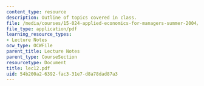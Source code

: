 ```yaml
---
content_type: resource
description: Outline of topics covered in class.
file: /media/courses/15-024-applied-economics-for-managers-summer-2004/54b200a26392fac331e7d8a78dad87a3_lec12.pdf
file_type: application/pdf
learning_resource_types:
- Lecture Notes
ocw_type: OCWFile
parent_title: Lecture Notes
parent_type: CourseSection
resourcetype: Document
title: lec12.pdf
uid: 54b200a2-6392-fac3-31e7-d8a78dad87a3
---
```

